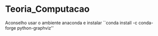 # Teoria_Computacao
Aconselho usar o ambiente anaconda e instalar ``conda install -c conda-forge python-graphviz''
